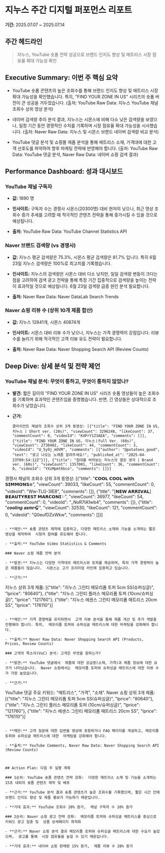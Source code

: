 # 지누스 주간 디지털 퍼포먼스 리포트

**기간:** 2025.07.07 ~ 2025.07.14

## 주간 헤드라인
> 지누스, YouTube 숏폼 전략 성공으로 브랜드 인지도 향상 및 매트리스 시장 점유율 확대 가능성 확인

## Executive Summary: 이번 주 핵심 요약

- YouTube 숏폼 콘텐츠의 높은 조회수를 통해 브랜드 인지도 향상 및 매트리스 시장 확대 가능성을 확인했습니다. 특히, "FIND YOUR ZONE IN US" 시리즈의 숏폼 버전이 큰 성공을 거두었습니다.
  (출처: YouTube Raw Data: 지누스 YouTube 채널 조회수 상위 영상 분석)

- 네이버 검색량 추이 분석 결과, 지누스는 시몬스에 비해 다소 낮은 검색량을 보였으나, 일정 기간 동안 경쟁적인 수치를 기록하며 시장 점유율 확대 가능성을 시사했습니다.
  (출처: Naver Raw Data: 지누스 및 시몬스 브랜드 네이버 검색량 비교 분석)

- YouTube 댓글 분석 및 쇼핑몰 제품 분석을 통해 매트리스 소재, 가격대에 대한 고객 선호도를 파악하여 향후 마케팅 전략에 반영해야 합니다.
  (출처: YouTube Raw Data: YouTube 댓글 분석, Naver Raw Data: 네이버 쇼핑 검색 결과)



## Performance Dashboard: 성과 대시보드

### YouTube 채널 구독자

- **값:** 1890 명

- **인사이트:** 구독자 수는 경쟁사 시몬스(20300명) 대비 현저히 낮으나,  최근 영상 조회수 증가 추세를 고려할 때 적극적인 콘텐츠 전략을 통해 증가시킬 수 있을 것으로 예상됩니다.

- **출처:** YouTube Raw Data: YouTube Channel Statistics API

### Naver 브랜드 검색량 (vs 경쟁사)

- **값:** 지누스 평균 검색량은 75.3%, 시몬스 평균 검색량은 81.7% 입니다.  특히 6월 23일 지누스 검색량은 100%로 최고치를 기록했습니다.

- **인사이트:** 지누스의 검색량은 시몬스 대비 다소 낮지만, 일일 검색량 변동이 크다는 점을 고려하여  검색 광고 전략을 통해 특정 기간 집중적으로 검색량을 높이는 전략이 효과적일 것으로 예상됩니다. 6월 23일 검색량 급증 원인 분석 필요합니다.

- **출처:** Naver Raw Data: Naver DataLab Search Trends

### Naver 쇼핑 리뷰 수 (상위 10개 제품 합산)

- **값:** 지누스 12841개, 시몬스 40874개

- **인사이트:** 시몬스 대비 리뷰 수가 낮으나, 지누스는 가격 경쟁력이 강점입니다.  리뷰 수를 늘리기 위해  적극적인 고객 리뷰 유도 전략이 필요합니다.

- **출처:** Naver Raw Data: Naver Shopping Search API (Review Counts)



## Deep Dive: 상세 분석 및 전략 제언

### YouTube 채널 분석: 무엇이 통하고, 무엇이 통하지 않았나?

- **발견:** 짧은 길이의 "FIND YOUR ZONE IN US" 시리즈 숏폼 영상들이 높은 조회수를 기록하며 효과적인 콘텐츠임을 증명했습니다. 반면, 긴 영상들은 상대적으로 조회수가 낮았습니다.

- **근거:**
  ```
  클라이언트 채널의 조회수 상위 3개 동영상: [{"title": "FIND YOUR ZONE IN US, 지누스 | Short ver. (20s)", "viewCount": 3296248, "likeCount": 37, "commentCount": 0, "videoId": "K4PrY1Z3AEA", "comments": []}, {"title": "FIND YOUR ZONE IN US, 지누스ㅣFull Ver. (60s)", "viewCount": 2730402, "likeCount": 44, "commentCount": 3, "videoId": "U_5y9j_mOVM", "comments": [{"author": "@potatoes_good", "text": "광고 나오는 노래좀 알려주세요!", "published_at": "2025-04-23T09:54:12Z"}]}, {"title": "침대를 바라보는 지누스의 열린 생각 | Brand ver. (60s)", "viewCount": 1357001, "likeCount": 36, "commentCount": 0, "videoId": "YXzMpmt6kco", "comments": []}]
경쟁사 채널의 조회수 상위 3개 동영상: [{"title": "𝗖𝗢𝗢𝗟 𝗖𝗢𝗢𝗟 𝘄𝗶𝘁𝗵 𝗦𝗜𝗠𝗠𝗢𝗡𝗦❄️", "viewCount": 39033, "likeCount": 55, "commentCount": 0, "videoId": "Ww-TLG-3IE8", "comments": []}, {"title": "[𝗡𝗘𝗪 𝗔𝗥𝗥𝗜𝗩𝗔𝗟] 𝗕𝗘𝗔𝗨𝗧𝗬𝗥𝗘𝗦𝗧 𝗠𝗔𝗥𝗖𝗢𝗡𝗜✨", "viewCount": 36977, "likeCount": 54, "commentCount": 0, "videoId": "_NoR7IA1wb4", "comments": []}, {"title": "𝒄𝒐𝒐𝒍𝒊𝒏𝒈 𝒂𝒔𝒎𝒓🎧", "viewCount": 32530, "likeCount": 121, "commentCount": 0, "videoId": "Q0eufDZxWkw", "comments": []}]
  ```

- **제안:** 숏폼 콘텐츠 제작에 집중하고, 다양한 매트리스 소재와 기능을 소개하는 짧은 영상을 제작하여  시청자 참여를 유도해야 합니다.

- **출처:** YouTube Video Statistics & Comments

### Naver 쇼핑 제품 전략 분석

- **발견:** 지누스는 다양한 가격대의 매트리스와 토퍼를 제공하며, 특히 가격 경쟁력이 높은 제품들이 많습니다.  시몬스는 고가 프리미엄 라인에 집중하고 있습니다.

- **근거:**
  ```
  지누스 상위 3개 제품: [{"title": "지누스 그린티 메모리폼 토퍼 5cm SS(슈퍼싱글)", "lprice": "80640"}, {"title": "지누스 그린티 플러스 메모리폼 토퍼 (10cm/슈퍼싱글)", "lprice": "121760"}, {"title": "지누스 에센스 그린티 메모리폼 매트리스 20cm SS", "lprice": "176110"}]
  ```

- **제안:** 가격 경쟁력을 유지하면서  고객 리뷰 분석을 통해 제품 개선 및 추가 개발을 진행해야 합니다. 특히,  메모리폼 토퍼와 슈퍼싱글 매트리스에 대한 마케팅을 강화해야 합니다.

- **출처:** Naver Raw Data: Naver Shopping Search API (Products, Prices, Review Counts)

### 고객의 목소리(VoC) 분석: 고객은 무엇을 원하는가?

- **발견:** YouTube 댓글에서  제품에 대한 궁금증(소재, 가격)과 제품 정보에 대한 요구가 나타났습니다.  Naver 쇼핑에서는  메모리폼 토퍼와 슈퍼싱글 매트리스에 대한 리뷰 수가 가장 높았습니다.

- **근거:**
  ```
  YouTube 댓글 주요 키워드: "매트리스", "가격", "소재".  Naver 쇼핑 상위 3개 제품:  [{"title": "지누스 그린티 메모리폼 토퍼 5cm SS(슈퍼싱글)", "lprice": "80640"}, {"title": "지누스 그린티 플러스 메모리폼 토퍼 (10cm/슈퍼싱글)", "lprice": "121760"}, {"title": "지누스 에센스 그린티 메모리폼 매트리스 20cm SS", "lprice": "176110"}]
  ```

- **제안:** 고객 질문에 대한 답변을 영상에 포함하거나 FAQ 페이지를 개설하고, 메모리폼 토퍼와 슈퍼싱글 매트리스에 대한  마케팅을 강화해야 합니다.

- **출처:** YouTube Comments, Naver Raw Data: Naver Shopping Search API (Review Counts)



## Action Plan: 다음 주 실행 계획

### 1순위: YouTube 숏폼 콘텐츠 전략 강화:  다양한 매트리스 소재 및 기능을 소개하는 15초 내외의 숏폼 콘텐츠 제작 및 배포

- **근거:** YouTube 분석 결과 숏폼 콘텐츠가 높은 조회수를 기록했으며, 짧은 시간 안에 브랜드 인지도 향상 및 제품 홍보가 가능하기 때문입니다.

- **기대 효과:** YouTube 조회수 20% 증가,  채널 구독자 수 10% 증가

### 2순위: Naver 쇼핑 광고 전략 강화:  메모리폼 토퍼와 슈퍼싱글 매트리스를 중심으로  키워드 광고 집중 및  상품 상세페이지 최적화

- **근거:** Naver 쇼핑 분석 결과 메모리폼 토퍼와 슈퍼싱글 매트리스에 대한 수요가 높았으며,  광고를 통해  시장 점유율을 높일 수 있기 때문입니다.

- **기대 효과:** 네이버 쇼핑 판매량 15% 증가,  제품 리뷰 수 20% 증가


